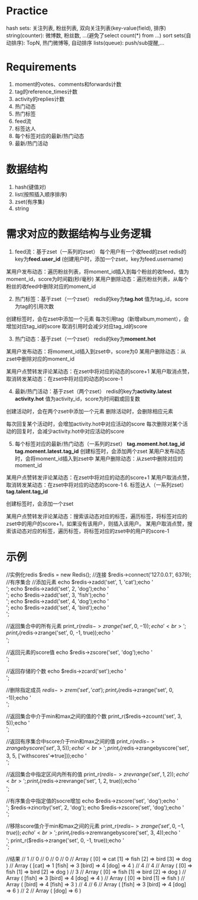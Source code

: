 # Practice
hash sets: 关注列表, 粉丝列表, 双向关注列表(key-value(field), 排序)
string(counter): 微博数, 粉丝数, ...(避免了select count(*) from ...)
sort sets(自动排序): TopN, 热门微博等, 自动排序
lists(queue): push/sub提醒,...

# Requirements
1. moment的votes、comments和forwards计数
2. tag的reference_times计数
3. activity的replies计数
4. 热门动态
5. 热门标签
6. feed流
7. 标签达人
8. 每个标签对应的最新/热门动态
9. 最新/热门活动

# 数据结构
1. hash(键值对)
2. list(按照插入顺序排序)
3. zset(有序集)
4. string

# 需求对应的数据结构与业务逻辑
1. feed流：基于zset（一系列的zset）
每个用户有一个收feed的zset  redis的key为**feed.user_id**
(创建用户时，添加一个zset，key为feed.username)

某用户发布动态：遍历粉丝列表，将moment_id插入到每个粉丝的收feed，值为moment_id，score为时间戳(秒/毫秒)
某用户删除动态：遍历粉丝列表，从每个粉丝的收feed中删除对应的moment_id

2. 热门标签：基于zset（一个zset）
redis的key为**tag.hot**
值为tag_id，score为tag的引用次数

创建标签时，会在zset中添加一个元素
每次引用tag（新增album,moment），会增加对应tag_id的score
取消引用时会减少对应tag_id的score

3. 热门动态：基于zset（一个zset）
redis的key为**moment.hot**

某用户发布动态：将moment_id插入到zset中，score为0
某用户删除动态：从zset中删除对应的moment_id

某用户点赞转发评论某动态：在zset中将对应的动态的score+1
某用户取消点赞，取消转发某动态：在zset中将对应的动态的score-1

4. 最新/热门活动：基于zset（两个zset）
redis的key为**activity.latest**   **activity.hot**
值为activity_id，score为时间戳或回复数

创建活动时，会在两个zset中添加一个元素
删除活动时，会删除相应元素

每次回复某个活动时，会增加activity.hot中对应活动的score
每次删除对某个活动的回复时，会减少activity.hot中对应活动的score

5. 每个标签对应的最新/热门动态（一系列的zset）
**tag.moment.hot.tag_id**
**tag.moment.latest.tag_id**
创建标签时，会添加两个zset
某用户发布动态时，会将moment_id插入到zset中
某用户删除动态：从zset中删除对应的moment_id

某用户点赞转发评论某动态：在zset中将对应的动态的score+1
某用户取消点赞，取消转发某动态：在zset中将对应的动态的score-1
6. 标签达人（一系列zset）
**tag.talent.tag_id**

创建标签时，会添加一个zset

某用户点赞转发评论某动态：搜索该动态对应的标签，遍历标签，将标签对应的zset中的用户的score+1，如果没有该用户，则插入该用户。
某用户取消点赞，搜索该动态对应的标签，遍历标签，将标签对应的zset中的用户的score-1   

# 示例
//实例化redis
$redis = new Redis();
//连接
$redis->connect('127.0.0.1', 6379);
//有序集合
//添加元素
echo $redis->zadd('set', 1, 'cat');echo '<br>';
echo $redis->zadd('set', 2, 'dog');echo '<br>';
echo $redis->zadd('set', 3, 'fish');echo '<br>';
echo $redis->zadd('set', 4, 'dog');echo '<br>';
echo $redis->zadd('set', 4, 'bird');echo '<br>';

//返回集合中的所有元素
print_r($redis->zrange('set', 0, -1));echo '<br>';
print_r($redis->zrange('set', 0, -1, true));echo '<br>';

//返回元素的score值
echo $redis->zscore('set', 'dog');echo '<br>';

//返回存储的个数
echo $redis->zcard('set');echo '<br>';

//删除指定成员
$redis->zrem('set', 'cat');
print_r($redis->zrange('set', 0, -1));echo '<br>';

//返回集合中介于min和max之间的值的个数
print_r($redis->zcount('set', 3, 5));echo '<br>';

//返回有序集合中score介于min和max之间的值
print_r($redis->zrangebyscore('set', 3, 5));echo '<br>';
print_r($redis->zrangebyscore('set', 3, 5, ['withscores'=>true]));echo '<br>';

//返回集合中指定区间内所有的值
print_r($redis->zrevrange('set', 1, 2));echo '<br>';
print_r($redis->zrevrange('set', 1, 2, true));echo '<br>';


//有序集合中指定值的socre增加
echo $redis->zscore('set', 'dog');echo '<br>';
$redis->zincrby('set', 2, 'dog');
echo $redis->zscore('set', 'dog');echo '<br>';

//移除score值介于min和max之间的元素
print_r($redis->zrange('set', 0, -1, true));echo '<br>';
print_r($redis->zremrangebyscore('set', 3, 4));echo '<br>';
print_r($redis->zrange('set', 0, -1, true));echo '<br>';

//结果
// 1
// 0
// 0
// 0
// 0
// Array ( [0] => cat [1] => fish [2] => bird [3] => dog )
// Array ( [cat] => 1 [fish] => 3 [bird] => 4 [dog] => 4 )
// 4
// 4
// Array ( [0] => fish [1] => bird [2] => dog )
// 3
// Array ( [0] => fish [1] => bird [2] => dog )
// Array ( [fish] => 3 [bird] => 4 [dog] => 4 )
// Array ( [0] => bird [1] => fish )
// Array ( [bird] => 4 [fish] => 3 )
// 4
// 6
// Array ( [fish] => 3 [bird] => 4 [dog] => 6 )
// 2
// Array ( [dog] => 6 )             